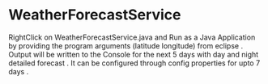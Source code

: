 # WeatherForecastService
RightClick on WeatherForecastService.java and Run as a Java Application by providing the program arguments (latitude longitude) from eclipse .
Output will be written to the Console for the next 5 days with day and night detailed forecast .
It can be configured through config properties for upto 7 days .
